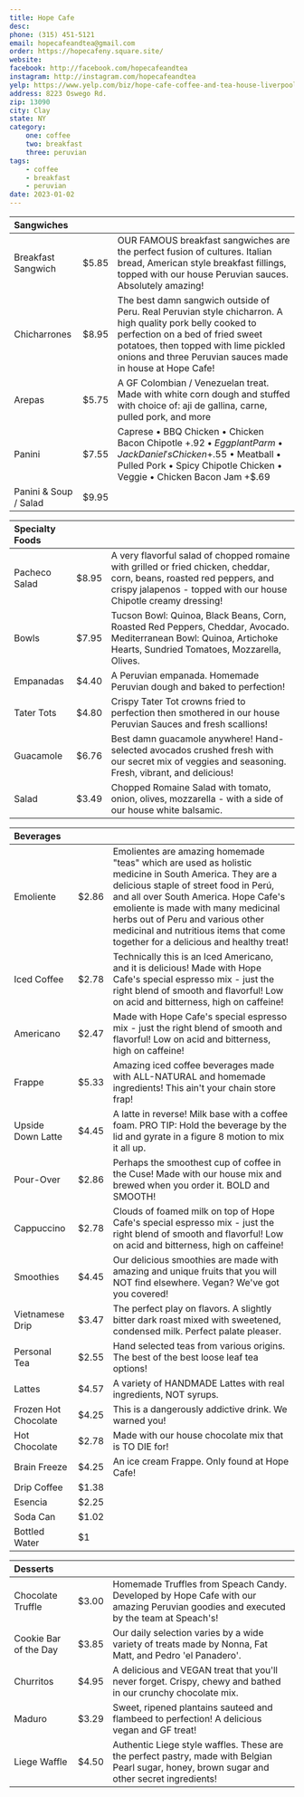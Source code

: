 ```yaml
---
title: Hope Cafe
desc: 
phone: (315) 451-5121
email: hopecafeandtea@gmail.com
order: https://hopecafeny.square.site/
website: 
facebook: http://facebook.com/hopecafeandtea
instagram: http://instagram.com/hopecafeandtea
yelp: https://www.yelp.com/biz/hope-cafe-coffee-and-tea-house-liverpool
address: 8223 Oswego Rd.
zip: 13090
city: Clay
state: NY
category:
    one: coffee
    two: breakfast
    three: peruvian
tags: 
    - coffee
    - breakfast
    - peruvian
date: 2023-01-02
---
```


| Sangwiches | | |
| :--- | :--- | :--- |
| Breakfast Sangwich | $5.85 | OUR FAMOUS breakfast sangwiches are the perfect fusion of cultures. Italian bread, American style breakfast fillings, topped with our house Peruvian sauces. Absolutely amazing! |
| Chicharrones | $8.95 | The best damn sangwich outside of Peru. Real Peruvian style chicharron. A high quality pork belly cooked to perfection on a bed of fried sweet potatoes, then topped with lime pickled onions and three Peruvian sauces made in house at Hope Cafe! |
| Arepas | $5.75 | A GF Colombian / Venezuelan treat. Made with white corn dough and stuffed with choice of: aji de gallina, carne, pulled pork, and more |
| Panini | $7.55  | Caprese • BBQ Chicken • Chicken Bacon Chipotle +$.92 • Eggplant Parm • Jack Daniel's Chicken +$.55 • Meatball • Pulled Pork • Spicy Chipotle Chicken • Veggie • Chicken Bacon Jam +$.69 |
| Panini & Soup / Salad | $9.95   | |

| Specialty Foods | | |
| :--- | :--- | :--- |
| Pacheco Salad  | $8.95 | A very flavorful salad of chopped romaine with grilled or fried chicken, cheddar, corn, beans, roasted red peppers, and crispy jalapenos - topped with our house Chipotle creamy dressing! |
| Bowls | $7.95 | Tucson Bowl: Quinoa, Black Beans, Corn, Roasted Red Peppers, Cheddar, Avocado. Mediterranean Bowl:  Quinoa, Artichoke Hearts, Sundried Tomatoes, Mozzarella, Olives. |
| Empanadas | $4.40 | A Peruvian empanada. Homemade Peruvian dough and baked to perfection! |
| Tater Tots | $4.80 | Crispy Tater Tot crowns fried to perfection then smothered in our house Peruvian Sauces and fresh scallions! |
| Guacamole | $6.76 | Best damn guacamole anywhere! Hand-selected avocados crushed fresh with our secret mix of veggies and seasoning. Fresh, vibrant, and delicious! |
| Salad | $3.49 | Chopped Romaine Salad with tomato, onion, olives, mozzarella - with a side of our house white balsamic. |

| Beverages | | |
| :--- | :--- | :--- |
| Emoliente | $2.86 | Emolientes are amazing homemade "teas" which are used as holistic medicine in South America. They are a delicious staple of street food in Perú, and all over South America. Hope Cafe's emoliente is made with many medicinal herbs out of Peru and various other medicinal and nutritious items that come together for a delicious and healthy treat! |
| Iced Coffee | $2.78 | Technically this is an Iced Americano, and it is delicious! Made with Hope Cafe's special espresso mix - just the right blend of smooth and flavorful! Low on acid and bitterness, high on caffeine! |
| Americano | $2.47 | Made with Hope Cafe's special espresso mix - just the right blend of smooth and flavorful! Low on acid and bitterness, high on caffeine! |
| Frappe | $5.33 | Amazing iced coffee beverages made with ALL-NATURAL and homemade ingredients! This ain't your chain store frap! |
| Upside Down Latte | $4.45 | A latte in reverse! Milk base with a coffee foam. PRO TIP: Hold the beverage by the lid and gyrate in a figure 8 motion to mix it all up. |
| Pour-Over | $2.86 | Perhaps the smoothest cup of coffee in the Cuse! Made with our house mix and brewed when you order it. BOLD and SMOOTH! |
| Cappuccino  | $2.78 | Clouds of foamed milk on top of Hope Cafe's special espresso mix - just the right blend of smooth and flavorful! Low on acid and bitterness, high on caffeine! |
| Smoothies | $4.45 | Our delicious smoothies are made with amazing and unique fruits that you will NOT find elsewhere. Vegan? We've got you covered! |
| Vietnamese Drip | $3.47 | The perfect play on flavors. A slightly bitter dark roast mixed with sweetened, condensed milk. Perfect palate pleaser. |
| Personal Tea | $2.55  | Hand selected teas from various origins. The best of the best loose leaf tea options! |
| Lattes | $4.57 | A variety of HANDMADE Lattes with real ingredients, NOT syrups. |
| Frozen Hot Chocolate | $4.25 | This is a dangerously addictive drink. We warned you! |
| Hot Chocolate | $2.78 | Made with our house chocolate mix that is TO DIE for! |
| Brain Freeze | $4.25 | An ice cream Frappe. Only found at Hope Cafe! |
| Drip Coffee | $1.38 | |
| Esencia | $2.25 | |
| Soda Can | $1.02 | |
| Bottled Water | $1 | |

| Desserts | | |
| :--- | :--- | :--- |
| Chocolate Truffle | $3.00 | Homemade Truffles from Speach Candy. Developed by Hope Cafe with our amazing Peruvian goodies and executed by the team at Speach's! |
| Cookie Bar of the Day | $3.85 | Our daily selection varies by a wide variety of treats made by Nonna, Fat Matt, and Pedro 'el Panadero'. |
| Churritos | $4.95 | A delicious and VEGAN treat that you'll never forget. Crispy, chewy and bathed in our crunchy chocolate mix. |
| Maduro | $3.29 | Sweet, ripened plantains sauteed and flambeed to perfection! A delicious vegan and GF treat! |
| Liege Waffle | $4.50 | Authentic Liege style waffles. These are the perfect pastry, made with Belgian Pearl sugar, honey, brown sugar and other secret ingredients! |
